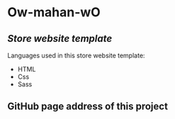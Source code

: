 # Ow-mahan-wO
## _Store website template_

Languages ​​used in this store website template:

- HTML
- Css
- Sass

## GitHub page address of this project
